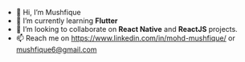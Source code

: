 - 👋 Hi, I’m Mushfique
- 🌱 I’m currently learning <b>Flutter</b>
- 💞️ I’m looking to collaborate on <b>React Native</b> and <b>ReactJS</b> projects.
- 📫 Reach me on <a href="https://www.linkedin.com/in/mohd-mushfique/" target="_blank">https://www.linkedin.com/in/mohd-mushfique/</a> or <a href="mailto:mushfique6@gmail.com">mushfique6@gmail.com</a>

<!---
mdmush/mdmush is a ✨ special ✨ repository because its `README.md` (this file) appears on your GitHub profile.
You can click the Preview link to take a look at your changes.
--->
